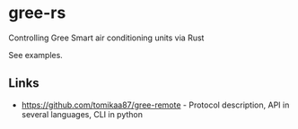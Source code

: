 # gree-rs
Controlling Gree Smart air conditioning units via Rust

See examples.

## Links

* https://github.com/tomikaa87/gree-remote - Protocol description, API in several languages, CLI in python